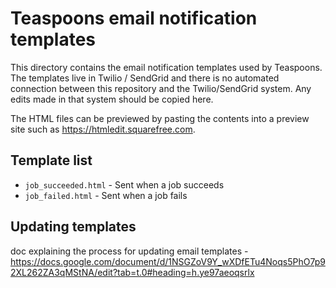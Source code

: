 # Teaspoons email notification templates

This directory contains the email notification templates used by Teaspoons. The templates live in Twilio / SendGrid and there is no automated connection between this repository and the Twilio/SendGrid system. Any edits made in that system should be copied here.

The HTML files can be previewed by pasting the contents into a preview site such as https://htmledit.squarefree.com.

## Template list
- `job_succeeded.html` - Sent when a job succeeds
- `job_failed.html` - Sent when a job fails


## Updating templates
doc explaining the process for updating email templates - https://docs.google.com/document/d/1NSGZoV9Y_wXDfETu4Noqs5PhO7p92XL262ZA3qMStNA/edit?tab=t.0#heading=h.ye97aeoqsrlx
